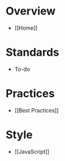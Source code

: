 # Overview
- [[Home]]

# Standards
- To-do

# Practices
- [[Best Practices]]

# Style
- [[JavaScript]]